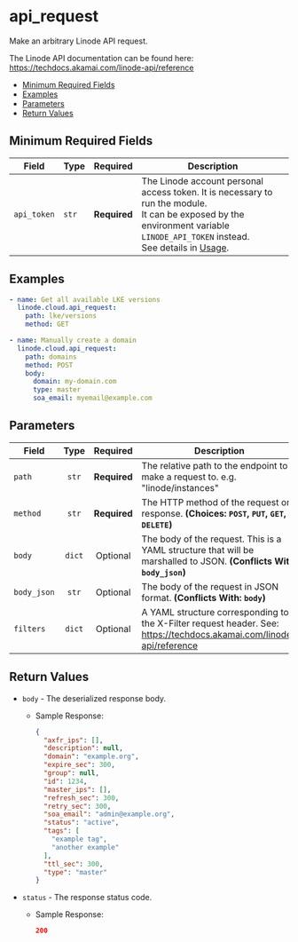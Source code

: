 # api_request

Make an arbitrary Linode API request.

The Linode API documentation can be found here: https://techdocs.akamai.com/linode-api/reference

- [Minimum Required Fields](#minimum-required-fields)
- [Examples](#examples)
- [Parameters](#parameters)
- [Return Values](#return-values)

## Minimum Required Fields
| Field       | Type  | Required     | Description                                                                                                                                                                                                              |
|-------------|-------|--------------|--------------------------------------------------------------------------------------------------------------------------------------------------------------------------------------------------------------------------|
| `api_token` | `str` | **Required** | The Linode account personal access token. It is necessary to run the module. <br/>It can be exposed by the environment variable `LINODE_API_TOKEN` instead. <br/>See details in [Usage](https://github.com/linode/ansible_linode?tab=readme-ov-file#usage). |

## Examples

```yaml
- name: Get all available LKE versions
  linode.cloud.api_request:
    path: lke/versions
    method: GET
```

```yaml
- name: Manually create a domain
  linode.cloud.api_request:
    path: domains
    method: POST
    body:
      domain: my-domain.com
      type: master
      soa_email: myemail@example.com
```


## Parameters

| Field     | Type | Required | Description                                                                  |
|-----------|------|----------|------------------------------------------------------------------------------|
| `path` | <center>`str`</center> | <center>**Required**</center> | The relative path to the endpoint to make a request to. e.g. "linode/instances"   |
| `method` | <center>`str`</center> | <center>**Required**</center> | The HTTP method of the request or response.  **(Choices: `POST`, `PUT`, `GET`, `DELETE`)** |
| `body` | <center>`dict`</center> | <center>Optional</center> | The body of the request. This is a YAML structure that will be marshalled to JSON.  **(Conflicts With: `body_json`)** |
| `body_json` | <center>`str`</center> | <center>Optional</center> | The body of the request in JSON format.  **(Conflicts With: `body`)** |
| `filters` | <center>`dict`</center> | <center>Optional</center> | A YAML structure corresponding to the X-Filter request header. See: https://techdocs.akamai.com/linode-api/reference   |

## Return Values

- `body` - The deserialized response body.

    - Sample Response:
        ```json
        {
          "axfr_ips": [],
          "description": null,
          "domain": "example.org",
          "expire_sec": 300,
          "group": null,
          "id": 1234,
          "master_ips": [],
          "refresh_sec": 300,
          "retry_sec": 300,
          "soa_email": "admin@example.org",
          "status": "active",
          "tags": [
            "example tag",
            "another example"
          ],
          "ttl_sec": 300,
          "type": "master"
        }
        ```


- `status` - The response status code.

    - Sample Response:
        ```json
        200
        ```


